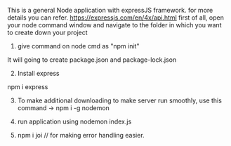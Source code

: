 This is a general Node application with expressJS framework.
for more details you can refer. https://expressjs.com/en/4x/api.html
first of all, open your node command window and navigate to the folder in which you want to create down your project

1) give command on node cmd as "npm init"

It will going to create package.json and package-lock.json

2) Install express 

npm i express 

3) To make additional downloading to make server run smoothly,
use this command -> npm i -g nodemon

4) run application using nodemon index.js

5) npm i joi // for making error handling easier.